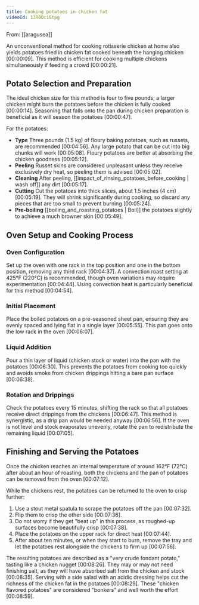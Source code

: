```yaml
---
title: Cooking potatoes in chicken fat
videoId: 13R0QciGtpg
---
```


From: [[aragusea]] <br/> 

An unconventional method for cooking rotisserie chicken at home also yields potatoes fried in chicken fat cooked beneath the hanging chicken <a class="yt-timestamp" data-t="00:00:09">[00:00:09]</a>. This method is efficient for cooking multiple chickens simultaneously if feeding a crowd <a class="yt-timestamp" data-t="00:00:21">[00:00:21]</a>.

## Potato Selection and Preparation

The ideal chicken size for this method is four to five pounds; a larger chicken might burn the potatoes before the chicken is fully cooked <a class="yt-timestamp" data-t="00:00:14">[00:00:14]</a>. Seasoning that falls onto the pan during chicken preparation is beneficial as it will season the potatoes <a class="yt-timestamp" data-t="00:00:47">[00:00:47]</a>.

For the potatoes:
*   **Type** Three pounds (1.5 kg) of floury baking potatoes, such as russets, are recommended <a class="yt-timestamp" data-t="00:04:56">[00:04:56]</a>. Any large potato that can be cut into big chunks will work <a class="yt-timestamp" data-t="00:05:08">[00:05:08]</a>. Floury potatoes are better at absorbing the chicken goodness <a class="yt-timestamp" data-t="00:05:12">[00:05:12]</a>.
*   **Peeling** Russet skins are considered unpleasant unless they receive exclusively dry heat, so peeling them is advised <a class="yt-timestamp" data-t="00:05:02">[00:05:02]</a>.
*   **Cleaning** After peeling, [[impact_of_rinsing_potatoes_before_cooking | wash off]] any dirt <a class="yt-timestamp" data-t="00:05:17">[00:05:17]</a>.
*   **Cutting** Cut the potatoes into thick slices, about 1.5 inches (4 cm) <a class="yt-timestamp" data-t="00:05:19">[00:05:19]</a>. They will shrink significantly during cooking, so discard any pieces that are too small to prevent burning <a class="yt-timestamp" data-t="00:05:24">[00:05:24]</a>.
*   **Pre-boiling** [[boiling_and_roasting_potatoes | Boil]] the potatoes slightly to achieve a much browner skin <a class="yt-timestamp" data-t="00:05:49">[00:05:49]</a>.

## Oven Setup and Cooking Process

### Oven Configuration
Set up the oven with one rack in the top position and one in the bottom position, removing any third rack <a class="yt-timestamp" data-t="00:04:37">[00:04:37]</a>. A convection roast setting at 425°F (220°C) is recommended, though oven variations may require experimentation <a class="yt-timestamp" data-t="00:04:44">[00:04:44]</a>. Using convection heat is particularly beneficial for this method <a class="yt-timestamp" data-t="00:04:54">[00:04:54]</a>.

### Initial Placement
Place the boiled potatoes on a pre-seasoned sheet pan, ensuring they are evenly spaced and lying flat in a single layer <a class="yt-timestamp" data-t="00:05:55">[00:05:55]</a>. This pan goes onto the low rack in the oven <a class="yt-timestamp" data-t="00:06:07">[00:06:07]</a>.

### Liquid Addition
Pour a thin layer of liquid (chicken stock or water) into the pan with the potatoes <a class="yt-timestamp" data-t="00:06:30">[00:06:30]</a>. This prevents the potatoes from cooking too quickly and avoids smoke from chicken drippings hitting a bare pan surface <a class="yt-timestamp" data-t="00:06:38">[00:06:38]</a>.

### Rotation and Drippings
Check the potatoes every 15 minutes, shifting the rack so that all potatoes receive direct drippings from the chickens <a class="yt-timestamp" data-t="00:06:47">[00:06:47]</a>. This method is synergistic, as a drip pan would be needed anyway <a class="yt-timestamp" data-t="00:06:56">[00:06:56]</a>. If the oven is not level and stock evaporates unevenly, rotate the pan to redistribute the remaining liquid <a class="yt-timestamp" data-t="00:07:05">[00:07:05]</a>.

## Finishing and Serving the Potatoes

Once the chicken reaches an internal temperature of around 162°F (72°C) after about an hour of roasting, both the chickens and the pan of potatoes can be removed from the oven <a class="yt-timestamp" data-t="00:07:12">[00:07:12]</a>.

While the chickens rest, the potatoes can be returned to the oven to crisp further:
1.  Use a stout metal spatula to scrape the potatoes off the pan <a class="yt-timestamp" data-t="00:07:32">[00:07:32]</a>.
2.  Flip them to crisp the other side <a class="yt-timestamp" data-t="00:07:36">[00:07:36]</a>.
3.  Do not worry if they get "beat up" in this process, as roughed-up surfaces become beautifully crisp <a class="yt-timestamp" data-t="00:07:38">[00:07:38]</a>.
4.  Place the potatoes on the upper rack for direct heat <a class="yt-timestamp" data-t="00:07:44">[00:07:44]</a>.
5.  After about ten minutes, or when they start to burn, remove the tray and let the potatoes rest alongside the chickens to firm up <a class="yt-timestamp" data-t="00:07:56">[00:07:56]</a>.

The resulting potatoes are described as a "very crude fondant potato," tasting like a chicken nugget <a class="yt-timestamp" data-t="00:08:26">[00:08:26]</a>. They may or may not need finishing salt, as they will have absorbed salt from the chicken and stock <a class="yt-timestamp" data-t="00:08:35">[00:08:35]</a>. Serving with a side salad with an acidic dressing helps cut the richness of the chicken fat in the potatoes <a class="yt-timestamp" data-t="00:08:29">[00:08:29]</a>. These "chicken flavored potatoes" are considered "bonkers" and well worth the effort <a class="yt-timestamp" data-t="00:08:59">[00:08:59]</a>.